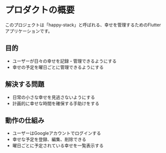 # プロダクトの概要

このプロジェクトは「happy-stack」と呼ばれる、幸せを管理するためのFlutterアプリケーションです。

## 目的
- ユーザーが日々の幸せを記録・管理できるようにする
- 幸せの予定を曜日ごとに管理できるようにする

## 解決する問題
- 日常の小さな幸せを見逃さないようにする
- 計画的に幸せな時間を確保する手助けをする

## 動作の仕組み
- ユーザーはGoogleアカウントでログインする
- 幸せな予定を登録、編集、削除できる
- 曜日ごとに予定されている幸せを一覧表示する
